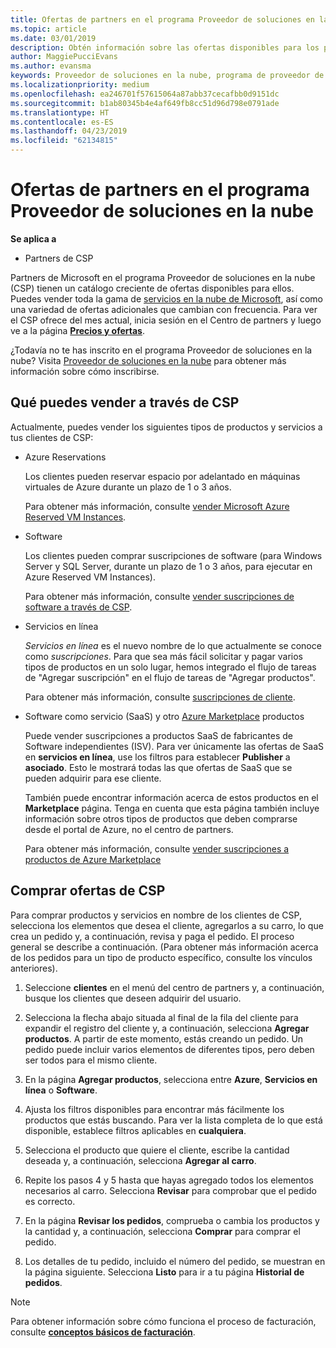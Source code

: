 ```yaml
---
title: Ofertas de partners en el programa Proveedor de soluciones en la nube | Centro de partners
ms.topic: article
ms.date: 03/01/2019
description: Obtén información sobre las ofertas disponibles para los partners que venden a través del programa Proveedor de soluciones en la nube.
author: MaggiePucciEvans
ms.author: evansma
keywords: Proveedor de soluciones en la nube, programa de proveedor de soluciones en la nube, CSP, agregar un producto, vender a clientes, ofertas de asociados, ofertas de CSP, servicios basados en la nube, Azure, Office 365, Dynamics, partner de CSP, vender en CSP, RI de Azure, instancias de máquina virtual reservadas de Azure, reservas de Azure, servicios en línea, software de suscripción, AHUB, SQL Server en Azure, Windows Server en suscripciones de cliente de Azure
ms.localizationpriority: medium
ms.openlocfilehash: ea246701f57615064a87abb37cecafbb0d9151dc
ms.sourcegitcommit: b1ab80345b4e4af649fb8cc51d96d798e0791ade
ms.translationtype: HT
ms.contentlocale: es-ES
ms.lasthandoff: 04/23/2019
ms.locfileid: "62134815"
---
```

# <a name="partner-offers-in-the-cloud-solution-provider-program"></a>Ofertas de partners en el programa Proveedor de soluciones en la nube 

**Se aplica a**

-  Partners de CSP

Partners de Microsoft en el programa Proveedor de soluciones en la nube (CSP) tienen un catálogo creciente de ofertas disponibles para ellos. Puedes vender toda la gama de [servicios en la nube de Microsoft](https://partner.microsoft.com/cloud-solution-provider/products-and-services), así como una variedad de ofertas adicionales que cambian con frecuencia. Para ver el CSP ofrece del mes actual, inicia sesión en el Centro de partners y luego ve a la página [**Precios y ofertas**](https://partnercenter.microsoft.com/pcv/sales).  

¿Todavía no te has inscrito en el programa Proveedor de soluciones en la nube? Visita [Proveedor de soluciones en la nube](https://partner.microsoft.com/cloud-solution-provider) para obtener más información sobre cómo inscribirse. 

## <a name="what-you-can-sell-through-csp"></a>Qué puedes vender a través de CSP

Actualmente, puedes vender los siguientes tipos de productos y servicios a tus clientes de CSP:

- Azure Reservations<br> 

    Los clientes pueden reservar espacio por adelantado en máquinas virtuales de Azure durante un plazo de 1 o 3 años.<br>
    
    Para obtener más información, consulte [vender Microsoft Azure Reserved VM Instances](azure-reservations.md).

- Software<br>

    Los clientes pueden comprar suscripciones de software (para Windows Server y SQL Server, durante un plazo de 1 o 3 años, para ejecutar en Azure Reserved VM Instances).<br>
 
    Para obtener más información, consulte [vender suscripciones de software a través de CSP](csp-software-subscriptions.md).  

- Servicios en línea<br>

    *Servicios en línea* es el nuevo nombre de lo que actualmente se conoce como *suscripciones*. Para que sea más fácil solicitar y pagar varios tipos de productos en un solo lugar, hemos integrado el flujo de tareas de "Agregar suscripción" en el flujo de tareas de "Agregar productos".<br>
    
    Para obtener más información, consulte [suscripciones de cliente](customer-subscriptions.md).

- Software como servicio (SaaS) y otro [Azure Marketplace](https://azuremarketplace.microsoft.com/marketplace) productos<br>

    Puede vender suscripciones a productos SaaS de fabricantes de Software independientes (ISV). Para ver únicamente las ofertas de SaaS en **servicios en línea**, use los filtros para establecer **Publisher** a **asociado**. Esto le mostrará todas las que ofertas de SaaS que se pueden adquirir para ese cliente.<br>
    
    También puede encontrar información acerca de estos productos en el **Marketplace** página. Tenga en cuenta que esta página también incluye información sobre otros tipos de productos que deben comprarse desde el portal de Azure, no el centro de partners.<br>

    Para obtener más información, consulte [vender suscripciones a productos de Azure Marketplace](sell-marketplace-products.md)


## <a name="buy-csp-offers"></a>Comprar ofertas de CSP

Para comprar productos y servicios en nombre de los clientes de CSP, selecciona los elementos que desea el cliente, agregarlos a su carro, lo que crea un pedido y, a continuación, revisa y paga el pedido. El proceso general se describe a continuación. (Para obtener más información acerca de los pedidos para un tipo de producto específico, consulte los vínculos anteriores).

1. Seleccione **clientes** en el menú del centro de partners y, a continuación, busque los clientes que deseen adquirir del usuario. 

2. Selecciona la flecha abajo situada al final de la fila del cliente para expandir el registro del cliente y, a continuación, selecciona **Agregar productos**. A partir de este momento, estás creando un pedido. Un pedido puede incluir varios elementos de diferentes tipos, pero deben ser todos para el mismo cliente.

3. En la página **Agregar productos**, selecciona entre **Azure**, **Servicios en línea** o **Software**.

4. Ajusta los filtros disponibles para encontrar más fácilmente los productos que estás buscando. Para ver la lista completa de lo que está disponible, establece filtros aplicables en **cualquiera**. 

5. Selecciona el producto que quiere el cliente, escribe la cantidad deseada y, a continuación, selecciona **Agregar al carro**.

6. Repite los pasos 4 y 5 hasta que hayas agregado todos los elementos necesarios al carro. Selecciona **Revisar** para comprobar que el pedido es correcto.  

7. En la página **Revisar los pedidos**, comprueba o cambia los productos y la cantidad y, a continuación, selecciona **Comprar** para comprar el pedido. 

8. Los detalles de tu pedido, incluido el número del pedido, se muestran en la página siguiente. Selecciona **Listo** para ir a tu página **Historial de pedidos**. 

> [!NOTE]
> Para obtener información sobre cómo funciona el proceso de facturación, consulte [ **conceptos básicos de facturación**](https://docs.microsoft.com/en-us/partner-center/billing-basics).


